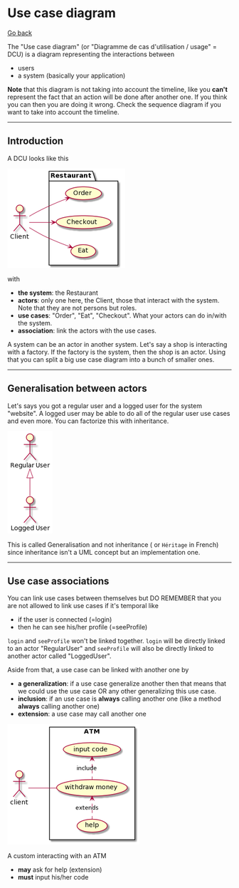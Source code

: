 # Use case diagram

[Go back](../index.md)

<p>
The "Use case diagram" 
<span class="tms">
(or "Diagramme de cas d'utilisation / usage" = DCU)
</span>
is a diagram representing the interactions between
</p>

* users
* a system (basically your application)

**Note** that this diagram is not taking into
account the timeline, like you **can't** represent
the fact that an action will be done after another one.
If you think you can then you are doing it wrong. Check
the sequence diagram if you want to take into account
the timeline.

<hr class="sr">

## Introduction

A DCU looks like this

![](images/LOyn2iCm34LdznGYUuQcUmcOpeL23o1irJ5nxIBBK-ZTgq02pI3ulFVv86F6AiZItkbaJAANW1JW62O17vcSn9BLe9F2O5EaB80LWh8FkXa3mODqeZ6gMHIRLibX9UZkx8cxjVwqvuEn4xcvDDdaS90ttFb5-LSlGDzVjv4z3tzvxOsKlNxn0m00.png)

with

* **the system**: the Restaurant
* **actors**: only one here, the Client, 
  those that interact with the system.
  Note that they are not persons but roles.
* **use cases**: "Order", "Eat", "Checkout". 
  What your actors can do in/with the system.
* **association**: link the actors with the use cases.

A system can be an actor in another system. Let's say
a shop is interacting with a factory. If the factory
is the system, then the shop is an actor. Using that
you can split a big use case diagram into a bunch
of smaller ones.

<hr class="sr">

## Generalisation between actors

Let's says you got a regular user and a logged user
for the system "website". A logged user may be able to
do all of the regular user use cases and even more. You
can factorize this with inheritance.

![](images/u-HqA2v9B2efpStXukIqyibFJqzDKGWjJYsoKaWiLd1CoStC0qa4fQQNvYGMGMLiQdHruN8EgNafGEq0.png)

This is called Generalisation and not inheritance (
or ``Héritage`` in French) since inheritance isn't
a UML concept but an implementation one.

<hr class="sr">

## Use case associations

You can link use cases between themselves but DO REMEMBER
that you are not allowed to link use cases if it's
temporal like

* if the user is connected (=login)
* then he can see his/her profile (=seeProfile)

``login`` and ``seeProfile`` won't be linked together.
``login`` will be directly linked to an actor "RegularUser"
and ``seeProfile`` will also be directly linked to another
actor called "LoggedUser".

Aside from that, a use case can be linked with another
one by

* **a generalization**: if a use case generalize another
  then that means that we could use the use case
  OR any other generalizing this use case.
* **inclusion**: if an use case is **always**
  calling another one (like a method **always** calling another one)
* **extension**: a use case may call another one

![](images/NOyn3eCm34Ndz1H_X84UWA6Y1-ZKNi1AN8W82Gf655MzUqsHEZ1OilzxbcLZcaaeopo4ap61dm99oBxj.png)

A custom interacting with an ATM

* **may** ask for help (extension)
* **must** input his/her code